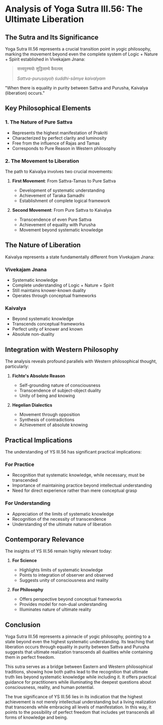# Analysis of Yoga Sutra III.56: The Ultimate Liberation

## The Sutra and Its Significance

Yoga Sutra III.56 represents a crucial transition point in yogic philosophy, marking the movement beyond even the complete system of Logic + Nature + Spirit established in Vivekajam Jnana:

> सत्त्वपुरुषयोः शुद्धिसाम्ये कैवल्यम्
>
> *Sattva-puruṣayoḥ śuddhi-sāmye kaivalyam*

"When there is equality in purity between Sattva and Purusha, Kaivalya (liberation) occurs."

## Key Philosophical Elements

### 1. The Nature of Pure Sattva

- Represents the highest manifestation of Prakriti
- Characterized by perfect clarity and luminosity
- Free from the influence of Rajas and Tamas
- Corresponds to Pure Reason in Western philosophy

### 2. The Movement to Liberation

The path to Kaivalya involves two crucial movements:

1. **First Movement**: From Sattva-Tamas to Pure Sattva
   - Development of systematic understanding
   - Achievement of Taraka Samadhi
   - Establishment of complete logical framework

2. **Second Movement**: From Pure Sattva to Kaivalya
   - Transcendence of even Pure Sattva
   - Achievement of equality with Purusha
   - Movement beyond systematic knowledge

## The Nature of Liberation

Kaivalya represents a state fundamentally different from Vivekajam Jnana:

### Vivekajam Jnana
- Systematic knowledge
- Complete understanding of Logic + Nature + Spirit
- Still maintains knower-known duality
- Operates through conceptual frameworks

### Kaivalya
- Beyond systematic knowledge
- Transcends conceptual frameworks
- Perfect unity of knower and known
- Absolute non-duality

## Integration with Western Philosophy

The analysis reveals profound parallels with Western philosophical thought, particularly:

1. **Fichte's Absolute Reason**
   - Self-grounding nature of consciousness
   - Transcendence of subject-object duality
   - Unity of being and knowing

2. **Hegelian Dialectics**
   - Movement through opposition
   - Synthesis of contradictions
   - Achievement of absolute knowing

## Practical Implications

The understanding of YS III.56 has significant practical implications:

### For Practice
- Recognition that systematic knowledge, while necessary, must be transcended
- Importance of maintaining practice beyond intellectual understanding
- Need for direct experience rather than mere conceptual grasp

### For Understanding
- Appreciation of the limits of systematic knowledge
- Recognition of the necessity of transcendence
- Understanding of the ultimate nature of liberation

## Contemporary Relevance

The insights of YS III.56 remain highly relevant today:

1. **For Science**
   - Highlights limits of systematic knowledge
   - Points to integration of observer and observed
   - Suggests unity of consciousness and reality

2. **For Philosophy**
   - Offers perspective beyond conceptual frameworks
   - Provides model for non-dual understanding
   - Illuminates nature of ultimate reality

## Conclusion

Yoga Sutra III.56 represents a pinnacle of yogic philosophy, pointing to a state beyond even the highest systematic understanding. Its teaching that liberation occurs through equality in purity between Sattva and Purusha suggests that ultimate realization transcends all dualities while containing them in perfect freedom.

This sutra serves as a bridge between Eastern and Western philosophical traditions, showing how both paths lead to the recognition that ultimate truth lies beyond systematic knowledge while including it. It offers practical guidance for practitioners while illuminating the deepest questions about consciousness, reality, and human potential.

The true significance of YS III.56 lies in its indication that the highest achievement is not merely intellectual understanding but a living realization that transcends while embracing all levels of manifestation. In this way, it points to the possibility of perfect freedom that includes yet transcends all forms of knowledge and being.
